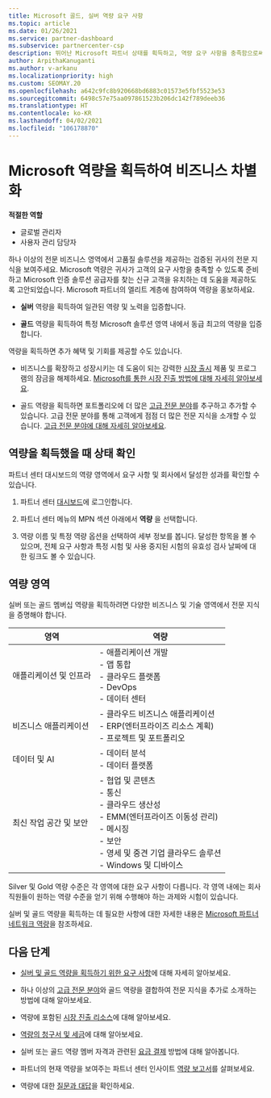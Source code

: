 ```yaml
---
title: Microsoft 골드, 실버 역량 요구 사항
ms.topic: article
ms.date: 01/26/2021
ms.service: partner-dashboard
ms.subservice: partnercenter-csp
description: 뛰어난 Microsoft 파트너 상태를 획득하고, 역량 요구 사항을 충족함으로써 새 고객을 유치하여 골드 및 실버 멤버십 수준을 획득하는 방법을 알아봅니다.
author: ArpithaKanuganti
ms.author: v-arkanu
ms.localizationpriority: high
ms.custom: SEOMAY.20
ms.openlocfilehash: a642c9fc8b920668bd6883c01573e5fbf5523e53
ms.sourcegitcommit: 6498c57e75aa097861523b206dc142f789deeb36
ms.translationtype: HT
ms.contentlocale: ko-KR
ms.lasthandoff: 04/02/2021
ms.locfileid: "106178870"
---
```

# <a name="differentiate-your-business-by-attaining-microsoft-competencies"></a>Microsoft 역량을 획득하여 비즈니스 차별화

**적절한 역할**

- 글로벌 관리자
- 사용자 관리 담당자

하나 이상의 전문 비즈니스 영역에서 고품질 솔루션을 제공하는 검증된 귀사의 전문 지식을 보여주세요. Microsoft 역량은 귀사가 고객의 요구 사항을 충족할 수 있도록 준비하고 Microsoft 인증 솔루션 공급자를 찾는 신규 고객을 유치하는 데 도움을 제공하도록 고안되었습니다. Microsoft 파트너의 엘리트 계층에 참여하여 역량을 홍보하세요.

- **실버** 역량을 획득하여 일관된 역량 및 노력을 입증합니다.

- **골드** 역량을 획득하여 특정 Microsoft 솔루션 영역 내에서 동급 최고의 역량을 입증합니다.

역량을 획득하면 추가 혜택 및 기회를 제공할 수도 있습니다.

- 비즈니스를 확장하고 성장시키는 데 도움이 되는 강력한 [시장 출시](mpn-learn-about-go-to-market-benefits.md) 제품 및 프로그램의 잠금을 해제하세요. [Microsoft를 통한 시장 진출 방법에 대해 자세히 알아보세요](https://partner.microsoft.com/solutions/go-to-market).

- 골드 역량을 획득하면 포트폴리오에 더 많은 [고급 전문 분야](advanced-specializations.md)를 추구하고 추가할 수 있습니다. 고급 전문 분야를 통해 고객에게 점점 더 많은 전문 지식을 소개할 수 있습니다. [고급 전문 분야에 대해 자세히 알아보세요](https://partner.microsoft.com/membership/advanced-specialization).

## <a name="check-your-status-as-you-attain-a-competency"></a>역량을 획득했을 때 상태 확인

파트너 센터 대시보드의 역량 영역에서 요구 사항 및 회사에서 달성한 성과를 확인할 수 있습니다.

1. 파트너 센터 [대시보드](https://partner.microsoft.com/dashboard/home)에 로그인합니다.

2. 파트너 센터 메뉴의 MPN 섹션 아래에서 **역량** 을 선택합니다.

3. 역량 이름 및 특정 역량 옵션을 선택하여 세부 정보를 봅니다. 달성한 항목을 볼 수 있으며, 전체 요구 사항과 특정 시험 및 사용 중지된 시험의 유효성 검사 날짜에 대한 링크도 볼 수 있습니다.

## <a name="competency-areas"></a>역량 영역

실버 또는 골드 멤버십 역량을 획득하려면 다양한 비즈니스 및 기술 영역에서 전문 지식을 증명해야 합니다.

|**영역**            |**역량**                    |
|--------------------|--------------------------------|
|애플리케이션 및 인프라| - 애플리케이션 개발<br/> - 앱 통합<br/> - 클라우드 플랫폼<br/> - DevOps<br/> - 데이터 센터 |
|비즈니스 애플리케이션 | - 클라우드 비즈니스 애플리케이션</br> - ERP(엔터프라이즈 리소스 계획)</br> - 프로젝트 및 포트폴리오 |
|데이터 및 AI| - 데이터 분석<br/> - 데이터 플랫폼 |
|최신 작업 공간 및 보안 | - 협업 및 콘텐츠<br/> - 통신<br/> - 클라우드 생산성<br/> - EMM(엔터프라이즈 이동성 관리)<br/> - 메시징<br/> - 보안<br/> - 영세 및 중견 기업 클라우드 솔루션<br/> - Windows 및 디바이스 |

Silver 및 Gold 역량 수준은 각 영역에 대한 요구 사항이 다릅니다. 각 영역 내에는 회사 직원들이 원하는 역량 수준을 얻기 위해 수행해야 하는 과제와 시험이 있습니다. 

실버 및 골드 역량을 획득하는 데 필요한 사항에 대한 자세한 내용은 [Microsoft 파트너 네트워크 역량](https://partner.microsoft.com/membership/competencies)을 참조하세요.

## <a name="next-steps"></a>다음 단계

- [실버 및 골드 역량을 획득하기 위한 요구 사항](https://partner.microsoft.com/membership/competencies)에 대해 자세히 알아보세요.

- 하나 이상의 [고급 전문 분야](advanced-specializations.md)와 골드 역량을 결합하여 전문 지식을 추가로 소개하는 방법에 대해 알아보세요.

- 역량에 포함된 [시장 진출 리소스](mpn-learn-about-go-to-market-benefits.md)에 대해 알아보세요.

- [역량의 청구서 및 세금](mpn-view-print-maps-invoice.md)에 대해 알아보세요.

- 실버 또는 골드 역량 멤버 자격과 관련된 [요금 결제](mpn-pay-fee-silver-gold-competency.md) 방법에 대해 알아봅니다.

- 파트너의 현재 역량을 보여주는 파트너 센터 인사이트 [역량 보고서](pci-competencies-report.md)를 살펴보세요.

- 역량에 대한 [질문과 대답](competencies-faq.md)을 확인하세요.
